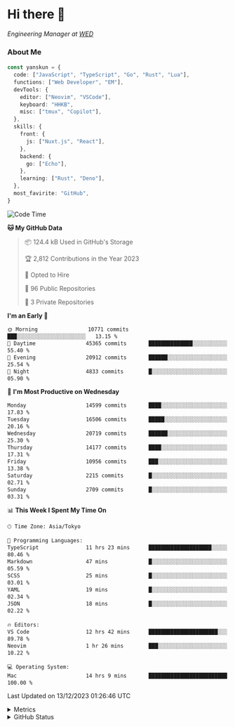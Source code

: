# Hi there&nbsp;:wave:

<!-- ![Alt text](https://spotify-recently-played-readme.vercel.app/api?user=31kynbuubkiu3r4qh4hjuaglhfay) -->

_Engineering Manager at [WED](https://github.com/wedinc)_

### About Me

```ts
const yanskun = {
  code: ["JavaScript", "TypeScript", "Go", "Rust", "Lua"],
  functions: ["Web Developer", "EM"],
  devTools: {
    editor: ["Neovim", "VSCode"],
    keyboard: "HHKB",
    misc: ["tmux", "Copilot"],
  },
  skills: {
    front: {
      js: ["Nuxt.js", "React"],
    },
    backend: {
      go: ["Echo"],
    },
    learning: ["Rust", "Deno"],
  },
  most_favirite: "GitHub",
}
```

<!--START_SECTION:waka-->
![Code Time](http://img.shields.io/badge/Code%20Time-625%20hrs%2044%20mins-blue)

**🐱 My GitHub Data** 

> 📦 124.4 kB Used in GitHub's Storage 
 > 
> 🏆 2,812 Contributions in the Year 2023
 > 
> 💼 Opted to Hire
 > 
> 📜 96 Public Repositories 
 > 
> 🔑 3 Private Repositories 
 > 
**I'm an Early 🐤** 

```text
🌞 Morning                10771 commits       ███░░░░░░░░░░░░░░░░░░░░░░   13.15 % 
🌆 Daytime                45365 commits       ██████████████░░░░░░░░░░░   55.40 % 
🌃 Evening                20912 commits       ██████░░░░░░░░░░░░░░░░░░░   25.54 % 
🌙 Night                  4833 commits        █░░░░░░░░░░░░░░░░░░░░░░░░   05.90 % 
```
📅 **I'm Most Productive on Wednesday** 

```text
Monday                   14599 commits       ████░░░░░░░░░░░░░░░░░░░░░   17.83 % 
Tuesday                  16506 commits       █████░░░░░░░░░░░░░░░░░░░░   20.16 % 
Wednesday                20719 commits       ██████░░░░░░░░░░░░░░░░░░░   25.30 % 
Thursday                 14177 commits       ████░░░░░░░░░░░░░░░░░░░░░   17.31 % 
Friday                   10956 commits       ███░░░░░░░░░░░░░░░░░░░░░░   13.38 % 
Saturday                 2215 commits        █░░░░░░░░░░░░░░░░░░░░░░░░   02.71 % 
Sunday                   2709 commits        █░░░░░░░░░░░░░░░░░░░░░░░░   03.31 % 
```


📊 **This Week I Spent My Time On** 

```text
🕑︎ Time Zone: Asia/Tokyo

💬 Programming Languages: 
TypeScript               11 hrs 23 mins      ████████████████████░░░░░   80.46 % 
Markdown                 47 mins             █░░░░░░░░░░░░░░░░░░░░░░░░   05.59 % 
SCSS                     25 mins             █░░░░░░░░░░░░░░░░░░░░░░░░   03.01 % 
YAML                     19 mins             █░░░░░░░░░░░░░░░░░░░░░░░░   02.34 % 
JSON                     18 mins             █░░░░░░░░░░░░░░░░░░░░░░░░   02.22 % 

🔥 Editors: 
VS Code                  12 hrs 42 mins      ██████████████████████░░░   89.78 % 
Neovim                   1 hr 26 mins        ███░░░░░░░░░░░░░░░░░░░░░░   10.22 % 

💻 Operating System: 
Mac                      14 hrs 9 mins       █████████████████████████   100.00 % 
```


 Last Updated on 13/12/2023 01:26:46 UTC
<!--END_SECTION:waka-->

<details>
  <summary>Metrics</summary>
  <img src="https://github.com/yanskun/yanskun/blob/main/github-metrics.svg" alt="Metrics">
</details>

<details>
  <summary>GitHub Status</summary>
  <picture>
    <source media="(prefers-color-scheme: dark)" srcset="https://raw.githubusercontent.com/yanskun/yanskun/master/profile-summary-card-output/nord_dark/0-profile-details.svg">
   <img src="https://raw.githubusercontent.com/yanskun/yanskun/master/profile-summary-card-output/default/0-profile-details.svg">
  </picture>
  <br>
  <picture>
    <source media="(prefers-color-scheme: dark)" srcset="https://raw.githubusercontent.com/yanskun/yanskun/master/profile-summary-card-output/nord_dark/1-repos-per-language.svg">
   <img src="https://raw.githubusercontent.com/yanskun/yanskun/master/profile-summary-card-output/default/1-repos-per-language.svg">
  </picture>
  <picture>
    <source media="(prefers-color-scheme: dark)" srcset="https://raw.githubusercontent.com/yanskun/yanskun/master/profile-summary-card-output/nord_dark/2-most-commit-language.svg">
   <img src="https://raw.githubusercontent.com/yanskun/yanskun/master/profile-summary-card-output/default/2-most-commit-language.svg">
  </picture>
  <br>
  <picture>
    <source media="(prefers-color-scheme: dark)" srcset="https://raw.githubusercontent.com/yanskun/yanskun/master/profile-summary-card-output/nord_dark/3-stats.svg">
   <img src="https://raw.githubusercontent.com/yanskun/yanskun/master/profile-summary-card-output/default/3-stats.svg">
  </picture>
  <picture>
    <source media="(prefers-color-scheme: dark)" srcset="https://raw.githubusercontent.com/yanskun/yanskun/master/profile-summary-card-output/nord_dark/4-productive-time.svg">
   <img src="https://raw.githubusercontent.com/yanskun/yanskun/master/profile-summary-card-output/default/4-productive-time.svg">
  </picture>
</details>
